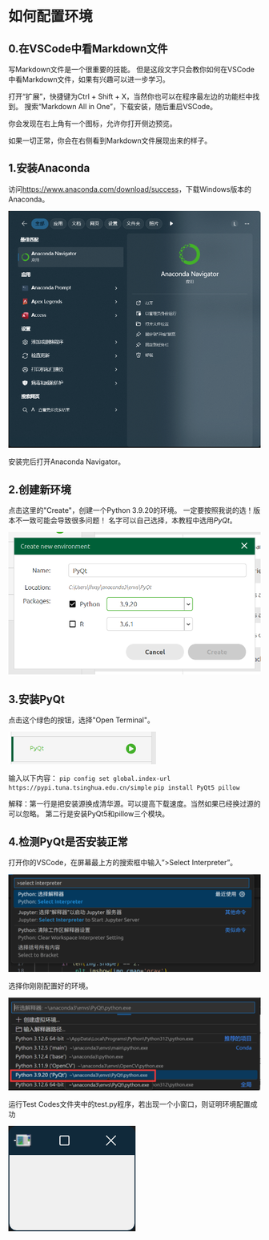 # 如何配置环境

## 0.在VSCode中看Markdown文件

写Markdown文件是一个很重要的技能。
但是这段文字只会教你如何在VSCode中看Markdown文件，如果有兴趣可以进一步学习。

打开“扩展”，快捷键为Ctrl + Shift + X，当然你也可以在程序最左边的功能栏中找到。
搜索“Markdown All in One”，下载安装，随后重启VSCode。

你会发现在右上角有一个图标，允许你打开侧边预览。

如果一切正常，你会在右侧看到Markdown文件展现出来的样子。

## 1.安装Anaconda

访问<https://www.anaconda.com/download/success>，下载Windows版本的Anaconda。

![Anaconda](pics/Anaconda.jpg)

安装完后打开Anaconda Navigator。

## 2.创建新环境

点击这里的"Create"，创建一个Python 3.9.20的环境。
一定要按照我说的选！版本不一致可能会导致很多问题！
名字可以自己选择，本教程中选用*PyQt*。

![Create](pics/Create.png)

## 3.安装PyQt

点击这个绿色的按钮，选择"Open Terminal"。

![Button](pics/Button.png)

输入以下内容：
`pip config set global.index-url https://pypi.tuna.tsinghua.edu.cn/simple`
`pip install PyQt5 pillow`

解释：第一行是把安装源换成清华源。可以提高下载速度。当然如果已经换过源的可以忽略。
第二行是安装PyQt5和pillow三个模块。

## 4.检测PyQt是否安装正常

打开你的VSCode，在屏幕最上方的搜索框中输入”>Select Interpreter”。

![VSCode](pics/VSCode.png)

选择你刚刚配置好的环境。

![Select](pics/Select.png)

运行Test Codes文件夹中的test.py程序，若出现一个小窗口，则证明环境配置成功

![Window](pics/Window.png)
